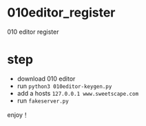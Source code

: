 # 010editor_register
010 editor register

# step
- download 010 editor 
- run  `python3 010editor-keygen.py`
- add a hosts `127.0.0.1 www.sweetscape.com`
- run `fakeserver.py`

enjoy！
